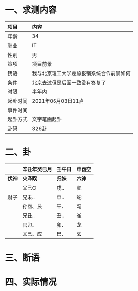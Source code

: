 # 一、求测内容
|项目|内容|
|:-|:-|
|年龄|34|
|职业|IT|
|性别|男|
|策项|项目前景|
|钥语|我与北京理工大学差旅报销系统合作前景如何|
|条件|北京去过但是后面一致没有答复了|
|时限|半年内|
|起卦时间|2021年06月03日11点|
|事件时间||
|起卦方式|文字笔画起卦|
|卦码|326卦|

# 二、卦
||辛丑年癸巳月|壬午日|申酉空|
|:-|:-|:-|:-|
|**伏神**|**火泽睽**|**归妹**|**六神**|
||父巳○|戌..|虎|
|财子|兄未..|申..|蛇|
||孙酉、艮|午、|勾|
||兄丑..|丑..|雀|
||官卯、|卯、|龙|
||父巳、应|巳、|玄|


# 三、断语

# 四、实际情况